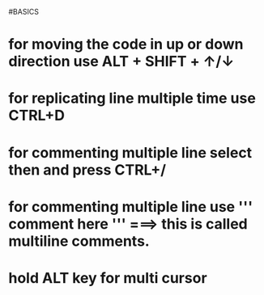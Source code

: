 #BASICS
# for moving the code in up or down direction use ALT + SHIFT + ↑/↓
# for replicating line multiple time use CTRL+D
# for commenting multiple line select then and press CTRL+/
# for commenting multiple line use ''' comment here  '''  ===> this is called multiline comments.
# hold ALT key for multi cursor 